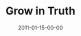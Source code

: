 ---
layout: message
category: message
series: "Grow Up"
title: "Grow in Truth"
date: 2011-01-15-00-00
message_id: 653
audio: "http://s3.amazonaws.com/crossroadsaudiomessages/Power_of_a_Plan.mp3"
audio-duration: "38:58"
audio: "http://s3.amazonaws.com/crossroadsaudiomessages/growup03.mp3"
audio-duration: "34:44"
program: "http://s3.amazonaws.com/crossroads-media/media/legacy/documents/01_15-16_11Program.pdf"
description: "Brian Tome talks about what it looks like to bend your life to the truth found in the Bible."
video: "https://s3.amazonaws.com/crossroadsvideomessages/growup03.mp4"
video-duration: "34:49"
video-image: "http://s3.amazonaws.com/crossroads-media/images/legacy/content/growup03_still.jpg"
explicit: "N"
---